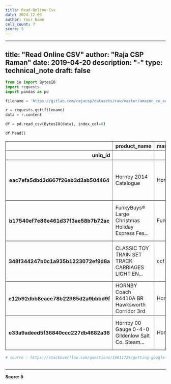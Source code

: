 ```yaml
---
title: Read-Online-Csv
date: 2024-12-03
author: Your Name
cell_count: 7
score: 5
---
```


---
title: "Read Online CSV"
author: "Raja CSP Raman"
date: 2019-04-20
description: "-"
type: technical_note
draft: false
---

```python
from io import BytesIO
import requests
import pandas as pd
```


```python
filename = 'https://gitlab.com/rajacsp/datasets/raw/master/amazon_co_ecommerce_sample.csv'

r = requests.get(filename)
data = r.content
```


```python
df = pd.read_csv(BytesIO(data), index_col=0)
```


```python
df.head()
```




<div>
<style scoped>
    .dataframe tbody tr th:only-of-type {
        vertical-align: middle;
    }

    .dataframe tbody tr th {
        vertical-align: top;
    }

    .dataframe thead th {
        text-align: right;
    }
</style>
<table border="1" class="dataframe">
  <thead>
    <tr style="text-align: right;">
      <th></th>
      <th>product_name</th>
      <th>manufacturer</th>
      <th>price</th>
      <th>number_available_in_stock</th>
      <th>number_of_reviews</th>
      <th>number_of_answered_questions</th>
      <th>average_review_rating</th>
      <th>amazon_category_and_sub_category</th>
      <th>customers_who_bought_this_item_also_bought</th>
      <th>description</th>
      <th>product_information</th>
      <th>product_description</th>
      <th>items_customers_buy_after_viewing_this_item</th>
      <th>customer_questions_and_answers</th>
      <th>customer_reviews</th>
      <th>sellers</th>
    </tr>
    <tr>
      <th>uniq_id</th>
      <th></th>
      <th></th>
      <th></th>
      <th></th>
      <th></th>
      <th></th>
      <th></th>
      <th></th>
      <th></th>
      <th></th>
      <th></th>
      <th></th>
      <th></th>
      <th></th>
      <th></th>
      <th></th>
    </tr>
  </thead>
  <tbody>
    <tr>
      <th>eac7efa5dbd3d667f26eb3d3ab504464</th>
      <td>Hornby 2014 Catalogue</td>
      <td>Hornby</td>
      <td>£3.42</td>
      <td>5 new</td>
      <td>15.0</td>
      <td>1.0</td>
      <td>4.9 out of 5 stars</td>
      <td>Hobbies &gt; Model Trains &amp; Railway Sets &gt; Rail V...</td>
      <td>http://www.amazon.co.uk/Hornby-R8150-Catalogue...</td>
      <td>Product Description Hornby 2014 Catalogue Box ...</td>
      <td>Technical Details Item Weight640 g Product Dim...</td>
      <td>Product Description Hornby 2014 Catalogue Box ...</td>
      <td>http://www.amazon.co.uk/Hornby-R8150-Catalogue...</td>
      <td>Does this catalogue detail all the previous Ho...</td>
      <td>Worth Buying For The Pictures Alone (As Ever) ...</td>
      <td>{"seller"=&gt;[{"Seller_name_1"=&gt;"Amazon.co.uk", ...</td>
    </tr>
    <tr>
      <th>b17540ef7e86e461d37f3ae58b7b72ac</th>
      <td>FunkyBuys® Large Christmas Holiday Express Fes...</td>
      <td>FunkyBuys</td>
      <td>£16.99</td>
      <td>NaN</td>
      <td>2.0</td>
      <td>1.0</td>
      <td>4.5 out of 5 stars</td>
      <td>Hobbies &gt; Model Trains &amp; Railway Sets &gt; Rail V...</td>
      <td>http://www.amazon.co.uk/Christmas-Holiday-Expr...</td>
      <td>Size Name:Large FunkyBuys® Large Christmas Hol...</td>
      <td>Technical Details Manufacturer recommended age...</td>
      <td>Size Name:Large FunkyBuys® Large Christmas Hol...</td>
      <td>http://www.amazon.co.uk/Christmas-Holiday-Expr...</td>
      <td>can you turn off sounds // hi no you cant turn...</td>
      <td>Four Stars // 4.0 // 18 Dec. 2015 // By\n    \...</td>
      <td>{"seller"=&gt;{"Seller_name_1"=&gt;"UHD WHOLESALE", ...</td>
    </tr>
    <tr>
      <th>348f344247b0c1a935b1223072ef9d8a</th>
      <td>CLASSIC TOY TRAIN SET TRACK CARRIAGES LIGHT EN...</td>
      <td>ccf</td>
      <td>£9.99</td>
      <td>2 new</td>
      <td>17.0</td>
      <td>2.0</td>
      <td>3.9 out of 5 stars</td>
      <td>Hobbies &gt; Model Trains &amp; Railway Sets &gt; Rail V...</td>
      <td>http://www.amazon.co.uk/Classic-Train-Lights-B...</td>
      <td>BIG CLASSIC TOY TRAIN SET TRACK CARRIAGE LIGHT...</td>
      <td>Technical Details Manufacturer recommended age...</td>
      <td>BIG CLASSIC TOY TRAIN SET TRACK CARRIAGE LIGHT...</td>
      <td>http://www.amazon.co.uk/Train-With-Tracks-Batt...</td>
      <td>What is the gauge of the track // Hi Paul.Trut...</td>
      <td>**Highly Recommended!** // 5.0 // 26 May 2015 ...</td>
      <td>{"seller"=&gt;[{"Seller_name_1"=&gt;"DEAL-BOX", "Sel...</td>
    </tr>
    <tr>
      <th>e12b92dbb8eaee78b22965d2a9bbbd9f</th>
      <td>HORNBY Coach R4410A BR Hawksworth Corridor 3rd</td>
      <td>Hornby</td>
      <td>£39.99</td>
      <td>NaN</td>
      <td>1.0</td>
      <td>2.0</td>
      <td>5.0 out of 5 stars</td>
      <td>Hobbies &gt; Model Trains &amp; Railway Sets &gt; Rail V...</td>
      <td>NaN</td>
      <td>Hornby 00 Gauge BR Hawksworth 3rd Class W 2107...</td>
      <td>Technical Details Item Weight259 g Product Dim...</td>
      <td>Hornby 00 Gauge BR Hawksworth 3rd Class W 2107...</td>
      <td>NaN</td>
      <td>NaN</td>
      <td>I love it // 5.0 // 22 July 2013 // By\n    \n...</td>
      <td>NaN</td>
    </tr>
    <tr>
      <th>e33a9adeed5f36840ccc227db4682a36</th>
      <td>Hornby 00 Gauge 0-4-0 Gildenlow Salt Co. Steam...</td>
      <td>Hornby</td>
      <td>£32.19</td>
      <td>NaN</td>
      <td>3.0</td>
      <td>2.0</td>
      <td>4.7 out of 5 stars</td>
      <td>Hobbies &gt; Model Trains &amp; Railway Sets &gt; Rail V...</td>
      <td>http://www.amazon.co.uk/Hornby-R6367-RailRoad-...</td>
      <td>Product Description Hornby RailRoad 0-4-0 Gild...</td>
      <td>Technical Details Item Weight159 g Product Dim...</td>
      <td>Product Description Hornby RailRoad 0-4-0 Gild...</td>
      <td>http://www.amazon.co.uk/Hornby-R2672-RailRoad-...</td>
      <td>NaN</td>
      <td>Birthday present // 5.0 // 14 April 2014 // By...</td>
      <td>NaN</td>
    </tr>
  </tbody>
</table>
</div>




```python
# source : https://stackoverflow.com/questions/19611729/getting-google-spreadsheet-csv-into-a-pandas-dataframe
```


```python

```


---
**Score: 5**